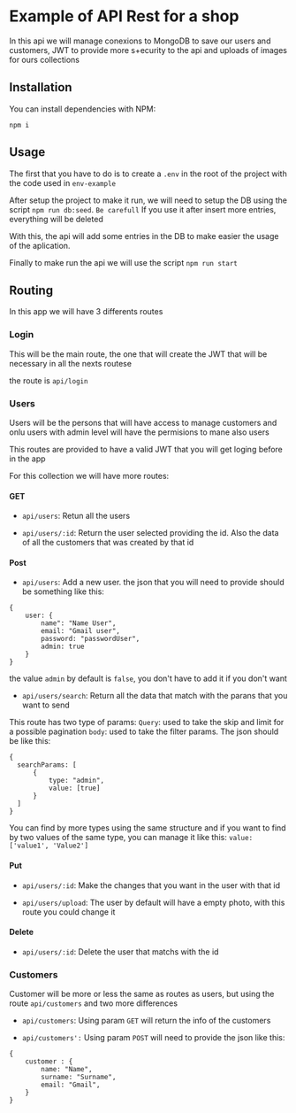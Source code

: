 # Example of API Rest for a shop

In this api we will manage conexions to MongoDB to save our users and customers, JWT to provide more s+ecurity to the api and uploads of images for ours collections

## Installation

You can install dependencies with NPM: 

`npm i`

## Usage

The first that you have to do is to create a `.env` in the root of the project with the code used in `env-example`

After setup the project to make it run, we will need to setup the DB using the script `npm run db:seed`. `Be carefull` If you use it after insert more entries, everything will be deleted

With this, the api will add some entries in the DB to make easier the usage of the aplication.

Finally to make run the api we will use the script `npm run start` 

## Routing 

In this app we will have 3 differents routes

### Login

This will be the main route, the one that will create the JWT that will be necessary in all the nexts routese

the route is `api/login`

### Users 

Users will be the persons that will have access to manage customers and onlu users with admin level will have the permisions to mane also users

This routes are provided to have a valid JWT that you will get loging before in the app

For this collection we will have more routes: 

#### GET

+ `api/users`: Retun all the users 

+ `api/users/:id`: Return the user selected providing the id. Also the data of all the customers that was created by that id

#### Post 

+ `api/users`: Add a new user. the json that you will need to provide should be something like this: 

```
{
	user: {
		name": "Name User",
		email: "Gmail user",
		password: "passwordUser",
		admin: true
	}
}
```
the value `admin` by default is `false`, you don't have to add it if you don't want

+ `api/users/search`: Return all the data that match with the parans that you want to send

This route has two type of params: 
  `Query`: used to take the skip and limit for a possible pagination
  `body`: used to take the filter params. The json should be like this:
  
  ```
  {
	searchParams: [
		{
			type: "admin",
			value: [true]	
		}
	]
}
  
  ```
You can find by more types using the same structure and if you want to find by two values of the same type, you can manage it like this: `value:['value1', 'Value2']`
#### Put

+ `api/users/:id`: Make the changes that you want in the user with that id

+ `api/users/upload`: The user by default will have a empty photo, with this route you could change it

#### Delete 

+ `api/users/:id`: Delete the user that matchs with the id

### Customers

Customer will be more or less the same as routes as users, but using the route `api/customers` and two more differences

+ `api/customers`: Using param `GET` will return the info of the customers

+ `api/customers':` Using param `POST` will need to provide the json like this:

```
{
	customer : {
		name: "Name",
		surname: "Surname",
		email: "Gmail",
	}
}

```


